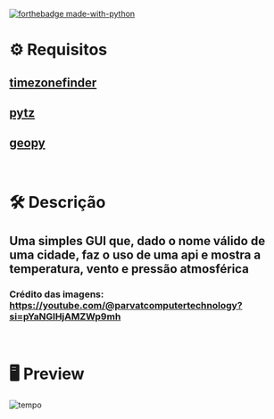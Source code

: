 [![forthebadge made-with-python](http://ForTheBadge.com/images/badges/made-with-python.svg)](https://www.python.org/)


# :gear: Requisitos
## [timezonefinder](https://pypi.org/project/timezonefinder/)
## [pytz](https://pypi.org/project/pytz/)
## [geopy](https://pypi.org/project/pytz/)

# <br>:hammer_and_wrench: Descrição
## Uma simples GUI que, dado o nome válido de uma cidade, faz o uso de uma api e mostra a temperatura, vento e pressão atmosférica
### Crédito das imagens: https://youtube.com/@parvatcomputertechnology?si=pYaNGlHjAMZWp9mh

# <br>:desktop_computer: Preview

![tempo](https://github.com/Sinuelo/AppdoTempo/assets/98895433/7c3da3fb-2bed-4a30-9b4b-2aa53cedd836)

